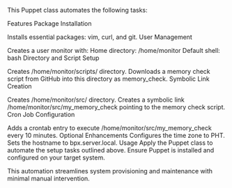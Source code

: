 This Puppet class automates the following tasks:

Features
Package Installation

Installs essential packages: vim, curl, and git.
User Management

Creates a user monitor with:
Home directory: /home/monitor
Default shell: bash
Directory and Script Setup

Creates /home/monitor/scripts/ directory.
Downloads a memory check script from GitHub into this directory as memory_check.
Symbolic Link Creation

Creates /home/monitor/src/ directory.
Creates a symbolic link /home/monitor/src/my_memory_check pointing to the memory check script.
Cron Job Configuration

Adds a crontab entry to execute /home/monitor/src/my_memory_check every 10 minutes.
Optional Enhancements
Configures the time zone to PHT.
Sets the hostname to bpx.server.local.
Usage
Apply the Puppet class to automate the setup tasks outlined above. Ensure Puppet is installed and configured on your target system.

This automation streamlines system provisioning and maintenance with minimal manual intervention.
